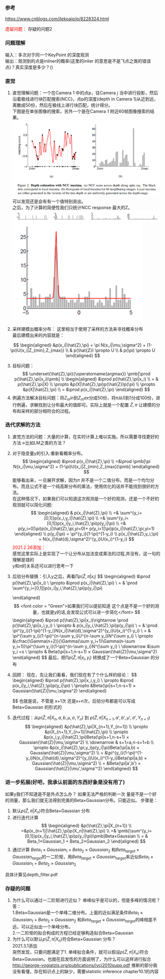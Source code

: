 <!--
 * @Author: Liu Weilong
 * @Date: 2021-02-25 13:30:00
 * @LastEditors: Liu Weilong 
 * @LastEditTime: 2021-03-01 09:19:15
 * @FilePath: /3rd-test-learning/30. supplement_material/depth_filter/supplementary_material_depth_filter.md
 * @Description: 
-->
### 参考
https://www.cnblogs.com/ilekoaiq/p/8228324.html

<font color="Red">遗留问题：</font>
存疑的问题2

### 问题理解
输入：多次对于同一个KeyPoint 的深度观测<br>
输出：观测到的点是inliner的概率(这里的inlier 的意思是不是飞点之类的错误点)？真实深度是多少？()<br>

### 直觉
1. 直觉理解问题：一个在Camera 1 中的点p，往Camera j 当中进行投影，然后沿着极线进行块匹配搜索(NCC)，点p的深度(depth in Camera 1)从近到远，离散成50份，然后在极线上进行块匹配，统计得分。<br>
下图是在单张图像的搜索，另外一个是在Camera 1 附近60帧图像搜索的结果。<br>
![](./pic/1.png)
可以发现还是会有有一个值特别突出。<br>
之后，为了计算的简便性我们只统计NCC response 最大的Z。<br>
![](./pic/2.png)
![](./pic/3.png)

2. 采样建模出概率分布：
这里相当于使用了采样的方法来寻找概率分布<br>
最后建模出来的内容就是：<br>

$$
\begin{aligned}
    &p(x_i|\hat{Z},\pi) = \pi N(x_i|\mu,\sigma^2) + (1-\pi)U(x_i|Z_{min},Z_{max})
    \\
    & p(\hat{Z}) \propto U
    \\
    & p(\pi) \propto U
\end{aligned}
$$

3. 目标问题：
$$
    \underset{\hat{Z},\pi}{\operatorname{argmax}} \pmb[\prod p(\hat{Z},\pi|x_i)\pmb]
    \\
\begin{aligned}
    &\prod p(\hat{Z},\pi|x_i)
    \\
    = & p(\hat{Z},\pi|X)
    \\
    \propto &p(X|\hat{Z},\pi)p(\hat{Z})p(\pi)
    \\
    \propto &p(X|\hat{Z},\pi)
    \\
    = &\prod p(x_i|\hat{Z},\pi)
\end{aligned}
$$
4. 例遍方法解决目标问题：将$Z_min$到$Z_max$分成50份，将$\pi$从0到1分成100份，进行例遍，求解找到让分布最大的值即可。实际上就是一个配置 $\hat{Z},\pi$ 让建模的分布和采样的部分相符合的过程。

### 迭代求解的方法
1. 直觉方法的问题：大量的计算，在实时计算上难以实施。所以需要寻找更好的方法->比如LM之类的方法？
2. 对于隐变量y的引入:重新看概率分布。
   $$
   \begin{aligned}
       &\prod p(x_i|\hat{Z},\pi)
       \\
       =&\prod \pmb[\pi N(x_i|\mu,\sigma^2) + (1-\pi)U(x_i|Z_{min},Z_{max})\pmb]
   \end{aligned}
   $$
   能够看出来，一旦展开求解，因为$\pi$ 并不是一个二值分布，而是一个均匀分布。而且公式不是一个纯高斯分布的乘法，使用优化的话并不能找到很好的方法。<br>
   在这种情况下，如果我们可以知道这次观测是一个好的观测，还是一个不好的观测就可以简化问题:<br>
    $$
    \begin{aligned}
       & p(x_i|\hat{Z},\pi)
       \\
       =& \sum^{y_i=[0,1]}p(x_i,y_i|\hat{Z},\pi)
       \\
       =& \sum^{y_i=[0,1]}p(x_i|y_i,\hat{Z},\pi)p(y_i|\pi)
       \\
       =& p(y_i=0|\pi)p(x_i|\hat{Z},\pi,yi=0)+
       p(y_i=1|\pi)p(x_i|\hat{Z},\pi,yi=1)
   \end{aligned}
   \\
   p(y_i|\pi) = \pi^{y_i}(1-\pi)^{1-y_i}
   \\
    p(x_i|\hat{Z},y_i,\pi) = N(x_i|\hat{d},\sigma^2)^{y_i}U(x_i)^{1-y_i}
   $$
   <font color = "Red">2021.2.26添加：</font><br>
   感觉这里实际上是实现了一个让分布从加法变成乘法的过程,并没有，这一句的理解是错的<br>
   y和$\pi$的关系还可以进行思考一下
3. 后验分布替换：引入y之后，再看$\prod p(\hat{Z},\pi|x_i)$
   $$
    \begin{aligned}
        &\prod p(\hat{Z},\pi|x_i)
        \\
        \propto &\prod p(x_i|\hat{Z},\pi)
        \\
        = & \prod \sum^{y_i=[0,1]}p(x_i|y_i,\hat{Z},\pi)p(y_i|\pi)

    \end{aligned}
    $$
    <font color = "Green">如果我们可以提前知道 这个点是不是一个好的测量，也就是y的话,会发现公式可以进一步简化</font>
    $$
    \begin{aligned}
    &\prod p(\hat{Z},\pi|x_i)\rightarrow \prod p(\hat{Z},\pi|x_i,y_i)
    \\
    \propto & p(x_i|y_i,\hat{Z},\pi)p(y_i|\pi)
    \\
        = & \prod \pi^{y_i}(1-\pi)^{1-y_i}N(x_i|\hat{d},\sigma^2)^{y_i}U(x_i)^{1-y_i}
        \\
        = & \pi^{\sum y_i}(1-\pi)^{n-\sum y_i}U^{n-\sum y_i}N^{\sum y_i}
        \\
        \propto &\cfrac{\Gamma(n+2)}{\Gamma(\sum y_i+1)\Gamma(n-\sum y_i+1)}\pi^{\sum y_i}(1-\pi)^{n-\sum y_i}N^{\sum y_i}
        \\
        \downarrow &\sum y_i =s
        \\
        \propto & Beta(\pi|s+1,n-s+1) × Gaussian(\hat{Z}|\mu,\sigma^2)
    \end{aligned}
   $$
    最后，把$\prod p(\hat{Z},\pi|x_i,y_i)$ 转换成了一个Beta×Gaussian 的分布
4. 回顾：
   现在，先让我们看看，我们现在有了个什么样的结论：
   $$
   \begin{aligned}
           &\prod p(\hat{Z},\pi|x_i,y_i)
           \\
            \propto &\prod p(x_i|y_i,\hat{Z},\pi)p(y_i|\pi)
           \\
           \propto  &Beta(\pi|s+1,n-s+1) × Gaussian(\hat{Z}|\mu,\sigma^2)
   \end{aligned}

   $$
   也就是说，不管是 x+1次 还是x+n次，后验分布都是可以写成Beta×Gaussian 的形式的<br>
5. 迭代过程：从$p(\hat{Z},\pi|X_{n},a,b,\mu,\sigma,Y_n)$ 到 $p(\hat{Z},\pi|X_{n+1},a',b',\mu',\sigma',Y_{n+1})$
   $$
   \begin{aligned}
    &p(\hat{Z},\pi|X_{n+1},Y_{n+1})
    \\ 
    \propto &p(X_{n+1},Y_{n+1}|\hat{Z},\pi)
    \\
    \propto &p(x_i,y_i|\hat{Z},\pi)Beta(\pi|s+1,n-s+1) × Gaussian(\hat{Z}|\mu,\sigma^2)
    \\
    \downarrow & s+1=a,n-s+1=b
    \\
    \propto &p(x_i|\hat{Z},\pi,y_i)p(y_i|\pi)Beta(\pi|a,b) × Gaussian(\hat{Z}|\mu,\sigma^2)
   \\
   = &\pi^{y_i}(1-\pi)^{1-y_i}N(x_i|\hat{d},\sigma^2)^{y_i}U(x_i)^{1-y_i}Beta(\pi|a,b) × Gaussian(\hat{Z}|\mu,\sigma^2)
   \\
   = &Beta(\pi|a',b') × Gaussian(\hat{Z}|\mu',\sigma'^2)
   \end{aligned}
   $$
   

### 进一步拓展(好吧，我承认前面的东西好象是没有用了)
如果y我们不知道是不是外点怎么办？ 如果无法严格的判断一次
量是不是一个好的测量，那么我们就无法得到完美的Beta×Gaussian分布。只能近似。
步骤是：
1. 默认$p(\hat{Z},\pi|X_n)$符合Beta×Gaussian 分布
2. 进行迭代计算
   $$
   \begin{aligned}
    &p(\hat{Z},\pi|X_{n+1})
    \\
    =&p(x_{n+1}|\hat{Z},\pi)p(X_n|\hat{Z},\pi)
    \\
    =& \pmb[\sum^{y_i=[0,1]}p(x_i|y_i,\hat{Z},\pi)p(y_i|\pi)\pmb]Beta×Gaussian
    \\
    = & Beta_1×Gaussian_1 + Beta_2×Gaussian_2
   \end{aligned}
   $$
3. 通过计算 $Beta_1×Gaussian_1 + Beta_2×Gaussian_2$ 和$Beta_{target}×Gaussian_{target}$的一二阶矩，用$Beta_{target}×Gaussian_{target}$来近似$Beta_1×Gaussian_1 + Beta_2×Gaussian_2$


具体计算见depth_filter.pdf

### 存疑的问题 
1. 为什么可以通过一二阶矩进行近似？ 单峰似乎是可以的，但是多峰的情况呢？<br>
答：<br>
   1.Beta×Gaussian是一个单峰二维分布。上面的近似满足条件$Beta_1×Gaussian_1 + Beta_2×Gaussian_2$ 和$Beta_{target}×Gaussian_{target}$的峰相差不远，可以近似出一个单峰分布。<br>
   2.一二阶矩的拟合构成的方程已经足够构造拟合Beta×Gaussian<br>
2. 为什么可以默认$p(\hat{Z},\pi|X_n)$符合Beta×Gaussian 分布？<br>
2021.3.1添加<br>
突然发现，只要问题满足了1. 单峰拟合条件，就可以假设$p(\hat{Z},\pi|X_n)$符合Beta×Gaussian。也就在启发性的方面说明了，为什么可以这样进行拟合<br>
http://george-vogiatzis.org/publications/ivcj2010supp.pdf 推断的部分我没有看懂，存在知识点上的缺少，需要statistic inference chapter10.1的内容